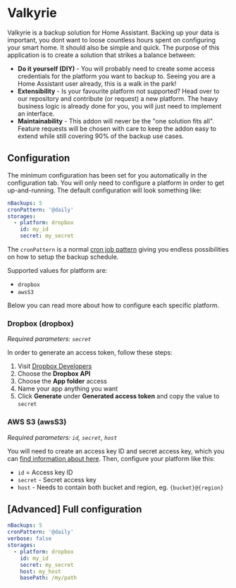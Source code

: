 # Valkyrie

Valkyrie is a backup solution for Home Assistant. Backing up your data is important, you dont want to loose countless hours spent on configuring your smart home. It should also be simple and quick. The purpose of this application is to create a solution that strikes a balance between:

* **Do it yourself (DIY)** - You will probably need to create some access credentials for the platform you want to backup to. Seeing you are a Home Assistant user already, this is a walk in the park!
* **Extensibility** - Is your favourite platform not supported? Head over to our repository and contribute (or request) a new platform. The heavy business logic is already done for you, you will just need to implement an interface.
* **Maintainability** - This addon will never be the "one solution fits all". Feature requests will be chosen with care to keep the addon easy to extend while still covering 90% of the backup use cases.

## Configuration

The minimum configuration has been set for you automatically in the configuration tab. You will only need to configure a platform in order to get up-and-running. The default configuration will look something like:

```yml
nBackups: 5
cronPattern: '@daily'
storages:
  - platform: dropbox
    id: my_id
    secret: my_secret
```

The `cronPattern` is a normal [cron job pattern](https://crontab.guru/) giving you endless possibilities on how to setup the backup schedule. 

Supported values for platform are:

* `dropbox`
* `awsS3`

Below you can read more about how to configure each specific platform.

### Dropbox (dropbox)

*Required parameters: `secret`*

In order to generate an access token, follow these steps:

1. Visit [Dropbox Developers](https://www.dropbox.com/developers/apps/create)
2. Choose the **Dropbox API**
3. Choose the **App folder** access
4. Name your app anything you want
5. Click **Generate** under **Generated access token** and copy the value to `secret`

### AWS S3 (awsS3)

*Required parameters: `id`, `secret`, `host`*

You will need to create an access key ID and secret access key, which you can [find information about here](https://aws.amazon.com/premiumsupport/knowledge-center/create-access-key/). Then, configure your platform like this:

* `id` = Access key ID
* `secret` - Secret access key
* `host` - Needs to contain both bucket and region, eg. `{bucket}@{region}`

## [Advanced] Full configuration

```yml
nBackups: 5
cronPattern: '@daily'
verbose: false
storages:
  - platform: dropbox
    id: my_id
    secret: my_secret
    host: my_host
    basePath: /my/path
```

